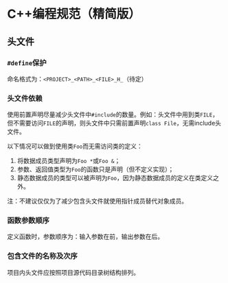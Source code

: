 # C++编程规范（精简版）

## 头文件

### `#define`保护
命名格式为：`<PROJECT>_<PATH>_<FILE>_H_`（待定）

### 头文件依赖
使用前置声明尽量减少头文件中`#include`的数量。例如：头文件中用到类`FILE`，但不需要访问`FILE`的声明，则头文件中只需前置声明`class File`，无需include头文件。

以下情况可以做到使用类`Foo`而无需访问类的定义：
1. 将数据成员类型声明为`Foo *`或`Foo &`；
2. 参数、返回值类型为`Foo`的函数只是声明（但不定义实现）；
3. 静态数据成员的类型可以被声明为`Foo`，因为静态数据成员的定义在类定义之外。

注：不建议仅仅为了减少包含头文件就使用指针成员替代对象成员。

### 函数参数顺序
定义函数时，参数顺序为：输入参数在前，输出参数在后。

### 包含文件的名称及次序
项目内头文件应按照项目源代码目录树结构排列。